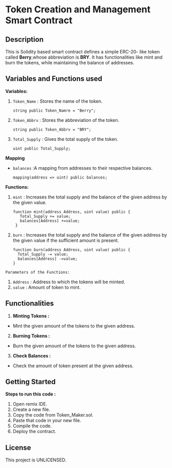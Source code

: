 # Token Creation and Management Smart Contract

## Description

This is Solidity based smart contract defines a simple ERC-20- like token called **Berry**,whose abbreviation is **BRY**. It has functionalities like mint and burn the tokens, while maintaining the balance of addresses.

## Variables and Functions used

**Variables:**

1. `Token_Name` : Stores the name of the token.
   
   ```solidity
   string public Token_Namre = "Berry";
2. `Token_Abbrv` : Stores the abbreviation of the token.
   
   ```solidity
   string public Token_Abbrv = "BRY";
3. `Total_Supply` : Gives the total supply of the token.
    ```solidity
   uint public Total_Supply;
   
**Mapping**

 - `balances` :A mapping from addresses to their respective balances.
   
    ```solidity
   mapping(address => uint) public balances;

**Functions:**

1. `mint` : Increases the total supply and the balance of the given address by the given value.
   
   ```solidity
   function mint(address Address, uint value) public {
      Total_Supply += value;
      balances[Address] +=value;
    } 
3. `burn` : Increases the total supply and the balance of the given address by the given value if the sufficient amount is present.
    ```solidity
   function burn(address Address, uint value) public {
      Total_Supply -= value;
      balances[Address] -=value;
    } 
   
  `Parameters of the Functions:`
  1. `Address` : Address to which the tokens will be minted.
  2. `value` : Amount of token to mint.

## Functionalities

1. **Minting Tokens :**
  - Mint the given amount of the tokens to the given address.
2. **Burning Tokens :**
  - Burn the given amount of the tokens to the given address.
3. **Check Balances :**
  - Check the amount of token present at the given address.

## Getting Started

**Steps to run this code :** 

1. Open remix IDE.
2. Create a new file.
3. Copy the code from Token_Maker.sol.
4. Paste that code in your new file.
5. Compile the code.
6. Deploy the contract.

## License

This project is UNLICENSED.
